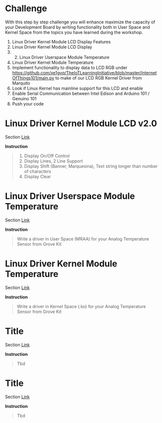 # Challenge

With this step by step challenge you will enhance maximize the capacity of your Development Board by writing functionality both in User Space and Kernel Space from the topics you have learned during the workshop.

1. Linux Driver Kernel Module LCD Display Features
1. Linux Driver Kernel Module LCD Display 
3. 2. Linux Driver Userspace Module Temperature
3. Linux Driver Kernel Module Temperature
4. Implement functionality to display data to LCD RGB under
  https://github.com/xe1gyq/TheIoTLearningInitiative/blob/master/InternetOfThings101/main.py
  to make of our LCD RGB Kernel Driver from Marquito 
5. Look if Linux Kernel has mainline support for this LCD and enable
6. Enable Serial Communication between Intel Edison and Arduino 101 / Genuino 101
6. Push your code

# Linux Driver Kernel Module LCD v2.0

Section [Link](url)

__Instruction__ 

> 
> 1. Display On/Off Control
> 2. Display Lines, 2 Line Support
> 3. Display Shift (Banner, Marquesina), Text string longer than number of characters
> 4. Display Clear


# Linux Driver Userspace Module Temperature

Section [Link](url)

__Instruction__ 

> Write a driver in User Space (MRAA) for your Analog Temperature Sensor from Grove Kit

# Linux Driver Kernel Module Temperature

Section [Link](url)

__Instruction__ 

> Write a driver in Kernel Space (.ko) for your Analog Temperature Sensor from Grove Kit

# Title

Section [Link](url)

__Instruction__ 

> Tbd

# Title

Section [Link](url)

__Instruction__ 

> Tbd
